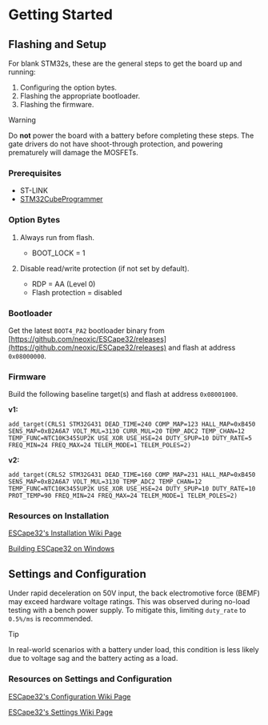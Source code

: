 # Getting Started

## Flashing and Setup

For blank STM32s, these are the general steps to get the board up and running:

1. Configuring the option bytes.
2. Flashing the appropriate bootloader.
3. Flashing the firmware.

> [!WARNING]  
> Do **not** power the board with a battery before completing these steps. The gate drivers do not have shoot-through protection, and powering prematurely will damage the MOSFETs.

### Prerequisites

- ST-LINK
- [STM32CubeProgrammer](https://www.st.com/en/development-tools/stm32cubeprog.html)

### Option Bytes

1. Always run from flash.

    - BOOT_LOCK = 1

2. Disable read/write protection (if not set by default).

    - RDP = AA (Level 0)
    - Flash protection = disabled

### Bootloader

 Get the latest `BOOT4_PA2` bootloader binary from [https://github.com/neoxic/ESCape32/releases](https://github.com/neoxic/ESCape32/releases) and flash at address `0x08000000`.

### Firmware

Build the following baseline target(s) and flash at address `0x08001000`.

**v1:**

```
add_target(CRLS1 STM32G431 DEAD_TIME=240 COMP_MAP=123 HALL_MAP=0xB450 SENS_MAP=0xB2A6A7 VOLT_MUL=3130 CURR_MUL=20 TEMP_ADC2 TEMP_CHAN=12 TEMP_FUNC=NTC10K3455UP2K USE_XOR USE_HSE=24 DUTY_SPUP=10 DUTY_RATE=5 FREQ_MIN=24 FREQ_MAX=24 TELEM_MODE=1 TELEM_POLES=2)
```

**v2:**

```
add_target(CRLS2 STM32G431 DEAD_TIME=160 COMP_MAP=231 HALL_MAP=0xB450 SENS_MAP=0xB2A6A7 VOLT_MUL=3130 TEMP_ADC2 TEMP_CHAN=12 TEMP_FUNC=NTC10K3455UP2K USE_XOR USE_HSE=24 DUTY_SPUP=10 DUTY_RATE=10 PROT_TEMP=90 FREQ_MIN=24 FREQ_MAX=24 TELEM_MODE=1 TELEM_POLES=2)
```

### Resources on Installation

[ESCape32's Installation Wiki Page](https://github.com/neoxic/ESCape32/wiki/Installation)

[Building ESCape32 on Windows](https://github.com/adrianblakey/slot-car-ecom/wiki/Building-ESCape32-on-Windows)

## Settings and Configuration

Under rapid deceleration on 50V input, the back electromotive force (BEMF) may exceed hardware voltage ratings. This was observed during no-load testing with a bench power supply. To mitigate this, limiting `duty_rate` to `0.5%/ms` is recommended.

> [!TIP]
> In real-world scenarios with a battery under load, this condition is less likely due to voltage sag and the battery acting as a load.

### Resources on Settings and Configuration

[ESCape32's Configuration Wiki Page](https://github.com/neoxic/ESCape32/wiki/Configuration)

[ESCape32's Settings Wiki Page](https://github.com/neoxic/ESCape32/wiki/Settings)
